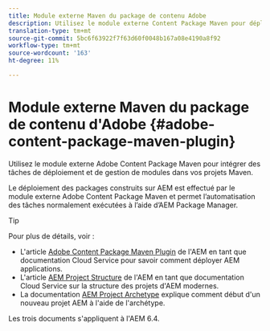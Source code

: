 ```yaml
---
title: Module externe Maven du package de contenu Adobe
description: Utilisez le module externe Content Package Maven pour déployer AEM applications
translation-type: tm+mt
source-git-commit: 5bc6f63922f7f63d60f0048b167a08e4190a8f92
workflow-type: tm+mt
source-wordcount: '163'
ht-degree: 11%

---
```



# Module externe Maven du package de contenu d&#39;Adobe {#adobe-content-package-maven-plugin}

Utilisez le module externe Adobe Content Package Maven pour intégrer des tâches de déploiement et de gestion de modules dans vos projets Maven.

Le déploiement des packages construits sur AEM est effectué par le module externe Adobe Content Package Maven et permet l’automatisation des tâches normalement exécutées à l’aide d’AEM Package Manager.

>[!TIP]
>
>Pour plus de détails, voir :
>
>* L&#39;article [Adobe Content Package Maven Plugin](https://experienceleague.adobe.com/docs/experience-manager-cloud-service/implementing/developer-tools/maven-plugin.html?lang=en#developer-tools) de l&#39;AEM en tant que documentation Cloud Service pour savoir comment déployer AEM applications.
>* L&#39;article [AEM Project Structure](https://docs.adobe.com/content/help/fr-FR/experience-manager-cloud-service/implementing/developing/aem-project-content-package-structure.html) de l&#39;AEM en tant que documentation Cloud Service sur la structure des projets d&#39;AEM modernes.
>* La documentation [AEM Project Archetype](https://docs.adobe.com/content/help/fr-FR/experience-manager-core-components/using/developing/archetype/overview.html) explique comment début d&#39;un nouveau projet AEM à l&#39;aide de l&#39;archétype.

>
>
Les trois documents s&#39;appliquent à l&#39;AEM 6.4.
